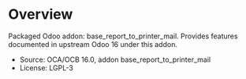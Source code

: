 # Overview

Packaged Odoo addon: base_report_to_printer_mail. Provides features documented in upstream Odoo 16 under this addon.

- Source: OCA/OCB 16.0, addon base_report_to_printer_mail
- License: LGPL-3
